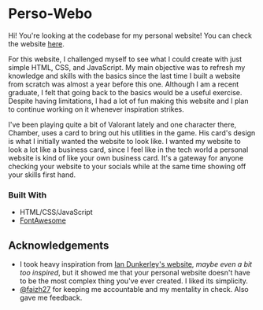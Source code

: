 # Perso-Webo
Hi! You're looking at the codebase for my personal website! You can check the website [here](https://perso-webo.web.app/).

For this website, I challenged myself to see what I could create with just simple HTML, CSS, and JavaScript. My main objective was to refresh my knowledge and skills with the basics since the last time I built a website from scratch was almost a year before this one. Although I am a recent graduate, I felt that going back to the basics would be a useful exercise. Despite having limitations, I had a lot of fun making this website and I plan to continue working on it whenever inspiration strikes.

I've been playing quite a bit of Valorant lately and one character there, Chamber, uses a card to bring out his utilities in the game. His card's design is what I initially wanted the website to look like. I wanted my website to look a lot like a business card, since I feel like in the tech world a personal website is kind of like your own business card. It's a gateway for anyone checking your website to your socials while at the same time showing off your skills first hand. 

### Built With
- HTML/CSS/JavaScript
- [FontAwesome](https://fontawesome.com/)

## Acknowledgements
- I took heavy inspiration from [Ian Dunkerley's website](https://dunks1980.com/), *maybe even a bit too inspired*, but it showed me that your personal website doesn't have to be the most complex thing you've ever created. I liked its simplicity.
- [@faizh27](https://github.com/faizh27) for keeping me accountable and my mentality in check. Also gave me feedback.
